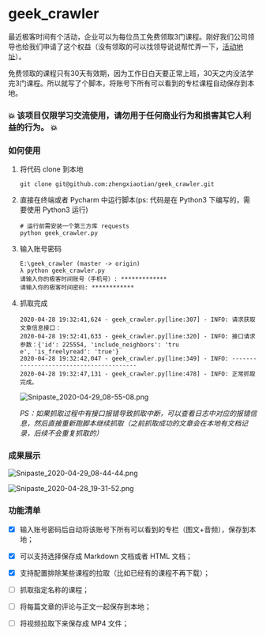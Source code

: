 # geek_crawler

最近极客时间有个活动，企业可以为每位员工免费领取3门课程。刚好我们公司领导也给我们申请了这个权益（没有领取的可以找领导说说帮忙弄一下，[活动地址](https://account.geekbang.org/biz/signin?redirect=https%3A%2F%2Fservice.geekbang.org%2Fdashboard%2Fhome%2F%3Futm_source%3Dfrontshow%26utm_medium%3Dwechat%26utm_campaign%3D316%26utm_term%3Dfrontend%26gk_source%3Dfrontshowwechat&gk_source=frontshowwechat&utm_source=frontshow&utm_medium=wechat&utm_campaign=316&utm_term=frontend)）。

免费领取的课程只有30天有效期，因为工作日白天要正常上班，30天之内没法学完3门课程。所以就写了个脚本，将账号下所有可以看到的专栏课程自动保存到本地。

### :boom: 该项目仅限学习交流使用，请勿用于任何商业行为和损害其它人利益的行为。 :boom:

### 如何使用

1. 将代码 clone 到本地

   ```shell
   git clone git@github.com:zhengxiaotian/geek_crawler.git
   ```

2. 直接在终端或者 Pycharm 中运行脚本(ps: 代码是在 Python3 下编写的，需要使用 Python3 运行)

   ```shell
   # 运行前需安装一个第三方库 requests
   python geek_crawler.py
   ```

3. 输入账号密码

   ```shell
   E:\geek_crawler (master -> origin)
   λ python geek_crawler.py
   请输入你的极客时间账号（手机号）: *************
   请输入你的极客时间密码: ************
   ```

4. 抓取完成

   ```shell
   2020-04-28 19:32:41,624 - geek_crawler.py[line:307] - INFO: 请求获取文章信息接口：
   2020-04-28 19:32:41,633 - geek_crawler.py[line:320] - INFO: 接口请求参数：{'id': 225554, 'include_neighbors': 'tru
   e', 'is_freelyread': 'true'}
   2020-04-28 19:32:42,047 - geek_crawler.py[line:349] - INFO: ----------------------------------------
   2020-04-28 19:32:47,131 - geek_crawler.py[line:478] - INFO: 正常抓取完成。
   ```

   ![Snipaste_2020-04-29_08-55-08.png](http://ww1.sinaimg.cn/large/655c061fgy1geacsajgz4j20pk04lmxq.jpg)

   *PS：如果抓取过程中有接口报错导致抓取中断，可以查看日志中对应的报错信息，然后直接重新跑脚本继续抓取（之前抓取成功的文章会在本地有文档记录，后续不会重复抓取的）*

   

### 成果展示

![Snipaste_2020-04-29_08-44-44.png](http://ww1.sinaimg.cn/large/655c061fgy1geacmd7a5fj20nq035mxa.jpg)

![Snipaste_2020-04-28_19-31-52.png](http://ww1.sinaimg.cn/large/655c061fgy1ge9plld31oj20nd0h6gqf.jpg)



### 功能清单

- [x] 输入账号密码后自动将该账号下所有可以看到的专栏（图文+音频），保存到本地；

- [x] 可以支持选择保存成 Markdown 文档或者 HTML 文档；

- [x] 支持配置排除某些课程的拉取（比如已经有的课程不再下载）；

- [ ] 抓取指定名称的课程；

- [ ] 将每篇文章的评论与正文一起保存到本地；

- [ ] 将视频拉取下来保存成 MP4 文件；

  
